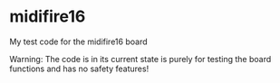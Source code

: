 midifire16
==========

My test code for the midifire16 board   

Warning: The code is in its current state is purely for testing the board functions and has no safety features! 
